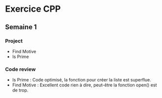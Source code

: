 # Exercice CPP

## Semaine 1

### Project 
- Find Motive
- Is Prime

### Code review
- Is Prime : Code optimisé, la fonction pour créer la liste est superflue.
- Find Motive : Excellent code rien à dire, peut-être la fonction open() est de trop.